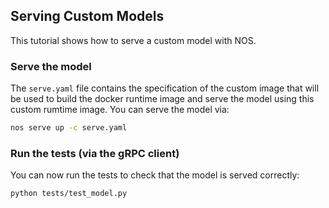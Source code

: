 ## Serving Custom Models

This tutorial shows how to serve a custom model with NOS.

### Serve the model

The `serve.yaml` file contains the specification of the custom image that will be used to build the docker runtime image and serve the model using this custom rumtime image. You can serve the model via:

```bash
nos serve up -c serve.yaml
```

### Run the tests (via the gRPC client)

You can now run the tests to check that the model is served correctly:

```bash
python tests/test_model.py
```
